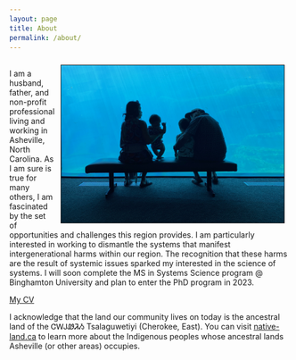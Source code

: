 ```yaml
---
layout: page
title: About
permalink: /about/
---
```



<img src="/assets/family.jpg" width="400" height="auto" border="1px solid #000" align="right" hspace="10" vspace="10">
<br>
I am a husband, father, and non-profit professional living and working in Asheville, North Carolina.  
As I am sure is true for many others, I am fascinated by the set of opportunities and challenges this region provides. I am particularly interested in working to dismantle the systems that manifest intergenerational harms within our region. The recognition that these harms are the result of systemic issues sparked my interested in the science of systems.  
I will soon complete the MS in Systems Science program @ Binghamton University and plan to enter the PhD program in 2023.
<br>

[My CV](https://will-deter.github.io/assets/Will%20Deter,%20CV,%20Dec%202022.pdf)
<br>

I acknowledge that the land our community lives on today is the ancestral land of the ᏣᎳᎫᏪᏘᏱ Tsalaguwetiyi (Cherokee, East). You can visit [native-land.ca](https://native-land.ca/) to learn more about the Indigenous peoples whose ancestral lands Asheville (or other areas) occupies.
